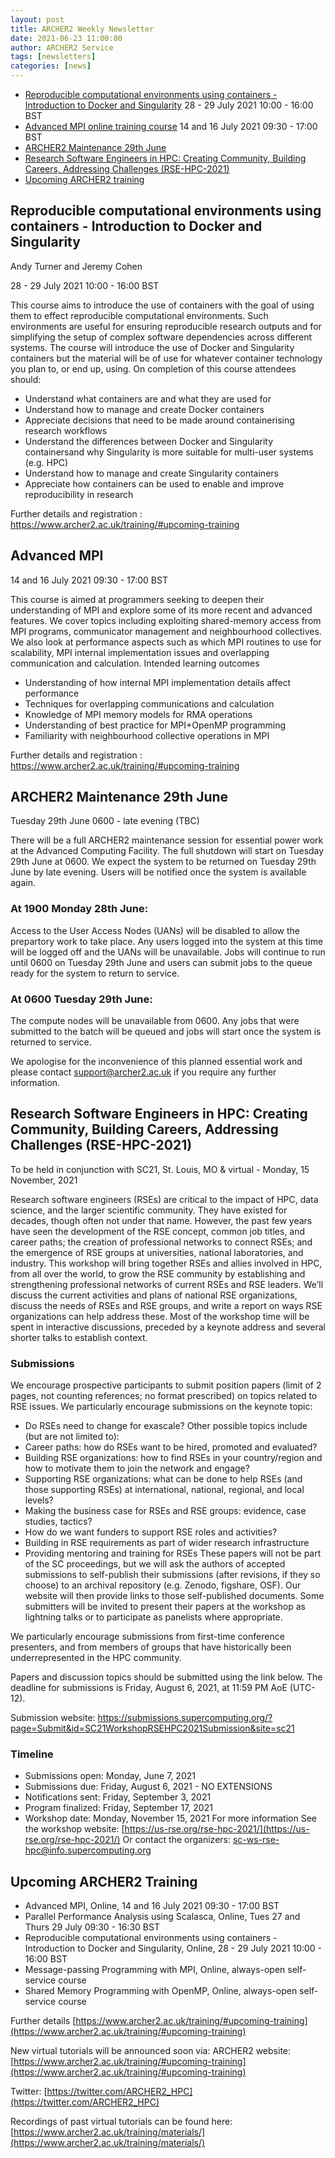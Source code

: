```yaml
---
layout: post
title: ARCHER2 Weekly Newsletter
date: 2021-06-23 11:00:00
author: ARCHER2 Service
tags: [newsletters] 
categories: [news]
---
```


- [Reproducible computational environments using containers - Introduction to Docker and Singularity](#reproducible-computational-environments-using-containers---introduction-to-docker-and-singularity) 28 - 29 July 2021 10:00 - 16:00 BST
- [Advanced MPI online training course](#advanced-mpi) 14 and 16 July 2021 09:30 - 17:00 BST
- [ARCHER2 Maintenance 29th June](#archer2-maintenance-29th-june)
- [Research Software Engineers in HPC: Creating Community, Building Careers, Addressing Challenges (RSE-HPC-2021)](#research-software-engineers-in-hpc-creating-community-building-careers-addressing-challenges-rse-hpc-2021)
- [Upcoming ARCHER2 training](#other-upcoming-archer2-training) 


## Reproducible computational environments using containers - Introduction to Docker and Singularity

Andy Turner and Jeremy Cohen

28 - 29 July 2021 10:00 - 16:00 BST

This course aims to introduce the use of containers with the goal of using them to effect reproducible computational environments. Such environments are useful for ensuring reproducible research outputs and for simplifying the setup of complex software dependencies across different systems. The course will introduce the use of Docker and Singularity containers but the material will be of use for whatever container technology you plan to, or end up, using. On completion of this course attendees should:

- Understand what containers are and what they are used for
- Understand how to manage and create Docker containers
- Appreciate decisions that need to be made around containerising research workflows
- Understand the differences between Docker and Singularity containersand why Singularity is more suitable for multi-user systems (e.g. HPC)
- Understand how to manage and create Singularity containers
- Appreciate how containers can be used to enable and improve reproducibility in research

Further details and registration : <https://www.archer2.ac.uk/training/#upcoming-training>




## Advanced MPI

14 and 16 July 2021 09:30 - 17:00 BST

This course is aimed at programmers seeking to deepen their understanding of MPI and explore some of its more recent and advanced features. We cover topics including exploiting shared-memory access from MPI programs, communicator management and neighbourhood collectives. We also look at performance aspects such as which MPI routines to use for scalability, MPI internal implementation issues and overlapping communication and calculation.
Intended learning outcomes

- Understanding of how internal MPI implementation details affect performance
- Techniques for overlapping communications and calculation
- Knowledge of MPI memory models for RMA operations
- Understanding of best practice for MPI+OpenMP programming
- Familiarity with neighbourhood collective operations in MPI

Further details and registration : <https://www.archer2.ac.uk/training/#upcoming-training>


## ARCHER2 Maintenance 29th June

Tuesday 29th June 0600 - late evening (TBC)

There will be a full ARCHER2 maintenance session for essential power work at the Advanced Computing Facility. The full shutdown will start on Tuesday 29th June at 0600. We expect the system to be returned on Tuesday 29th June by late evening. Users will be notified once the system is available again.

### At 1900 Monday 28th June:

Access to the User Access Nodes (UANs) will be disabled to allow the prepartory work to take place. Any users logged into the system at this time will be logged off and the UANs will be unavailable. Jobs will continue to run until 0600 on Tuesday 29th June and users can submit jobs to the queue ready for the system to return to service.

### At 0600 Tuesday 29th June:

The compute nodes will be unavailable from 0600. Any jobs that were submitted to the batch will be queued and jobs will start once the system is returned to service.

We apologise for the inconvenience of this planned essential work and please contact support@archer2.ac.uk if you require any further information.

## Research Software Engineers in HPC: Creating Community, Building Careers, Addressing Challenges (RSE-HPC-2021)
 
To be held in conjunction with SC21, St. Louis, MO & virtual - Monday, 15 November, 2021
 
Research software engineers (RSEs) are critical to the impact of HPC, data science, and the larger scientific community.   They have existed for decades, though often not under that name. However, the past few years have seen the development of the RSE concept, common job titles, and career paths; the creation of professional networks to connect RSEs; and the emergence of RSE groups at universities, national laboratories, and industry.
This workshop will bring together RSEs and allies involved in HPC, from all over the world, to grow the RSE community by establishing and strengthening professional networks of current RSEs and RSE leaders. We’ll discuss the current activities and plans of national RSE organizations, discuss the needs of RSEs and RSE groups, and write a report on ways RSE organizations can help address these.
Most of the workshop time will be spent in interactive discussions, preceded by a keynote address and several shorter talks to establish context.
 
### Submissions
We encourage prospective participants to submit position papers (limit of 2 pages, not counting references; no format prescribed) on topics related to RSE issues.  We particularly encourage submissions on the keynote topic:
-	Do RSEs need to change for exascale?
Other possible topics include (but are not limited to):
-	Career paths:  how do RSEs want to be hired, promoted and evaluated?
-	Building RSE organizations:  how to find RSEs in your country/region and how to motivate them to join the network and engage?
-	Supporting RSE organizations:  what can be done to help RSEs (and those supporting RSEs) at international, national, regional, and local levels?
-	Making the business case for RSEs and RSE groups:  evidence, case studies, tactics?
-	How do we want funders to support RSE roles and activities?
-	Building in RSE requirements as part of wider research infrastructure
-	Providing mentoring and training for RSEs
These papers will not be part of the SC proceedings, but we will ask the authors of accepted submissions to self-publish their submissions (after revisions, if they so choose) to an archival repository (e.g. Zenodo, figshare, OSF). Our website will then provide links to those self-published documents. Some submitters will be invited to present their papers at the workshop as lightning talks or to participate as panelists where appropriate.
 
We particularly encourage submissions from first-time conference presenters, and from members of groups that have historically been underrepresented in the HPC community.
 
Papers and discussion topics should be submitted using the link below.  The deadline for submissions is Friday, August 6, 2021, at 11:59 PM AoE (UTC-12).
 
Submission website:  <https://submissions.supercomputing.org/?page=Submit&id=SC21WorkshopRSEHPC2021Submission&site=sc21>
 
### Timeline
-	Submissions open:  Monday, June 7, 2021
-	Submissions due:  Friday, August 6, 2021 - NO EXTENSIONS
-	Notifications sent:  Friday, September 3, 2021
-	Program finalized:  Friday, September 17, 2021
-	Workshop date:  Monday, November 15, 2021
For more information
See the workshop website:  [https://us-rse.org/rse-hpc-2021/](https://us-rse.org/rse-hpc-2021/)
Or contact the organizers:   [sc-ws-rse-hpc@info.supercomputing.org  ](mailto:sc-ws-rse-hpc@info.supercomputing.org  )




## Upcoming ARCHER2 Training

- Advanced MPI, Online, 14 and 16 July 2021 09:30 - 17:00 	BST
- Parallel Performance Analysis using Scalasca, Online, Tues 27 and Thurs 29 July  09:30 - 16:30 BST 	
- Reproducible computational environments using containers - Introduction to Docker and Singularity, Online, 28 - 29 July 2021 10:00 - 16:00 BST
- Message-passing Programming with MPI, Online,  always-open self-service course  
- Shared Memory Programming with OpenMP, Online, always-open self-service course


Further details [https://www.archer2.ac.uk/training/#upcoming-training](https://www.archer2.ac.uk/training/#upcoming-training)

New virtual tutorials will be announced soon via: ARCHER2 website: [https://www.archer2.ac.uk/training/#upcoming-training](https://www.archer2.ac.uk/training/#upcoming-training)

Twitter: [https://twitter.com/ARCHER2_HPC](https://twitter.com/ARCHER2_HPC)

Recordings of past virtual tutorials can be found here: [https://www.archer2.ac.uk/training/materials/](https://www.archer2.ac.uk/training/materials/)